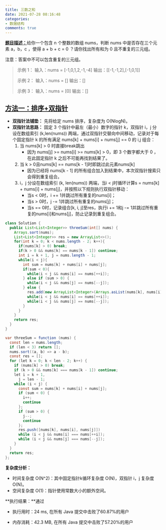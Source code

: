 ```yaml
---
title: 三数之和
date: 2021-07-28 08:16:48
categories:
- 数据结构
comments: true
---
```


[**题目描述：**](https://leetcode-cn.com/problems/3sum/)给你一个包含 n 个整数的数组 nums，判断 nums 中是否存在三个元素 a，b，c ，使得 a + b + c = 0 ？请你找出所有和为 0 且不重复的三元组。

注意：答案中不可以包含重复的三元组。

 <!-- more -->

> 示例 1：
> 输入：nums = [-1,0,1,2,-1,-4]
> 输出：[[-1,-1,2],[-1,0,1]]
>
> 示例 2：
> 输入：nums = []
> 输出：[]
>
> 示例 3：
> 输入：nums = [0]
> 输出：[]



## [方法一：排序+双指针](https://leetcode-cn.com/problems/3sum/solution/3sumpai-xu-shuang-zhi-zhen-yi-dong-by-jyd/)

- **双指针法铺垫：** 先将给定 nums 排序，复杂度为 O(NlogN)。
- **双指针法思路：** 固定 3 个指针中最左（最小）数字的指针 k，双指针 i，j 分设在数组索引 (k,len(nums)) 两端，通过双指针交替向中间移动，记录对于每个固定指针 k 的所有满足 nums[k] + nums[i] + nums[j] == 0 的 i,j 组合：
  1. 当 nums[k] > 0 时直接break跳出
     - 因为 nums[j] >= nums[i] >= nums[k] > 0，即 3 个数字都大于 0 ，在此固定指针 k 之后不可能再找到结果了。
  2. 当 k > 0且nums[k] == nums[k - 1]时即跳过此元素nums[k]
     - 因为已经将 nums[k - 1] 的所有组合加入到结果中，本次双指针搜索只会得到重复组合。
  3. i，j 分设在数组索引 (k, len(nums)) 两端，当i < j时循环计算s = nums[k] + nums[i] + nums[j]，并按照以下规则执行双指针移动：
     - 当s < 0时，i += 1并跳过所有重复的nums[i]；
     - 当s > 0时，j -= 1并跳过所有重复的nums[j]；
     - 当s == 0时，记录组合[k, i, j]至res，执行i += 1和j -= 1并跳过所有重复的nums[i]和nums[j]，防止记录到重复组合。

```java
class Solution {
  public List<List<Integer>> threeSum(int[] nums) {
    Arrays.sort(nums);
    List<List<Integer>> res = new ArrayList<>();
    for(int k = 0; k < nums.length - 2; k++){
      if(nums[k] > 0) break;
      if(k > 0 && nums[k] == nums[k - 1]) continue;
      int i = k + 1, j = nums.length - 1;
      while(i < j){
        int sum = nums[k] + nums[i] + nums[j];
        if(sum < 0){
          while(i < j && nums[i] == nums[++i]);
        } else if (sum > 0) {
          while(i < j && nums[j] == nums[--j]);
        } else {
          res.add(new ArrayList<Integer>(Arrays.asList(nums[k], nums[i], nums[j]))); // 集合转化成数组
          while(i < j && nums[i] == nums[++i]);
          while(i < j && nums[j] == nums[--j]);
        }
      }
    }
    return res;
  }
}

var threeSum = function (nums) {
  const len = nums.length;
  if (len < 3) return [];
  nums.sort((a, b) => a - b);
  const res = [];
  for (let k = 0; k < len - 2; k++) {
    if (nums[k] > 0) break;
    if (k > 0 && nums[k] === nums[k - 1]) continue;
    let i = k + 1,
      j = len - 1;
    while (i < j) {
      const sum = nums[k] + nums[i] + nums[j];
      if (sum < 0) {
        i++;
        continue
      };
      if (sum > 0) {
        j--;
        continue
      };
      res.push([nums[k], nums[i], nums[j]])
      while (i < j && nums[i] === nums[++i]);
      while (i < j && nums[j] === nums[--j]);
    }
  }
  return res;
};
```

**复杂度分析：**

- 时间复杂度 O(N^2)：其中固定指针k循环复杂度 O(N)，双指针 i，j 复杂度 O(N)。
- 空间复杂度 O(1)：指针使用常数大小的额外空间。

**执行结果：**通过

- 执行用时：24 ms, 在所有 Java 提交中击败了60.87%的用户

- 内存消耗：42.3 MB, 在所有 Java 提交中击败了57.20%的用户
